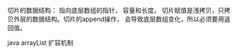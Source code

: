 切片的数据结构：
	指向底层数组的指针， 容量和长度。 
	切片赋值是浅拷贝，只拷贝外层的数据结构。切片的append操作， 会导致底层数组变化，所以必须要用返回值。

java arrayList 扩容机制
